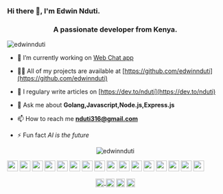 ### Hi there 👋, I'm Edwin Nduti.

<!--
**edwinnduti/edwinnduti** is a ✨ _special_ ✨ repository because its `README.md` (this file) appears on your GitHub profile.-->

<h3 align="center">A passionate developer from Kenya.</h3>
<p align="left"> <img src="https://komarev.com/ghpvc/?username=edwinnduti" alt="edwinnduti" /> </p>

- 🔭 I’m currently working on [Web Chat app](https://edwins-chat-app.herokuapp.com)

- 👨‍💻 All of my projects are available at [https://github.com/edwinnduti](https://github.com/edwinnduti)

- 📝 I regulary write articles on [https://dev.to/nduti](https://dev.to/nduti)

- 💬 Ask me about **Golang,Javascript,Node.js,Express.js**

- 📫 How to reach me **nduti316@gmail.com**

- ⚡ Fun fact *AI is the future*
<!--
<p align="left"><img src="https://konpa.github.io/devicon/devicon.git/icons/go/go-original.svg" alt="go" width="20" height="20"/> <img src="https://encrypted-tbn0.gstatic.com/images?q=tbn%3AANd9GcQji4zOxynMjhSOjXAgMBgT2HvxbHtZI8sumw&usqp=CAU" alt="bootstrap" width="20" height="20"/> <svg viewBox="0 0 128 128">
<path fill="#659AD3" d="M115.4 30.7l-48.3-27.8c-.8-.5-1.9-.7-3.1-.7-1.2 0-2.3.3-3.1.7l-48 27.9c-1.7 1-2.9 3.5-2.9 5.4v55.7c0 1.1.2 2.4 1 3.5l106.8-62c-.6-1.2-1.5-2.1-2.4-2.7z"></path><path fill="#03599C" d="M10.7 95.3c.5.8 1.2 1.5 1.9 1.9l48.2 27.9c.8.5 1.9.7 3.1.7 1.2 0 2.3-.3 3.1-.7l48-27.9c1.7-1 2.9-3.5 2.9-5.4v-55.7c0-.9-.1-1.9-.6-2.8l-106.6 62z"></path><path fill="#fff" d="M85.3 76.1c-4.2 7.4-12.2 12.4-21.3 12.4-13.5 0-24.5-11-24.5-24.5s11-24.5 24.5-24.5c9.1 0 17.1 5 21.3 12.5l13-7.5c-6.8-11.9-19.6-20-34.3-20-21.8 0-39.5 17.7-39.5 39.5s17.7 39.5 39.5 39.5c14.6 0 27.4-8 34.2-19.8l-12.9-7.6z"></path>
</svg> <img src="https://konpa.github.io/devicon/devicon.git/icons/css3/css3-original-wordmark.svg" alt="css3" width="20" height="20"/> <img src="https://konpa.github.io/devicon/devicon.git/icons/electron/electron-original.svg" alt="electron" width="20" height="20"/> <img src="https://konpa.github.io/devicon/devicon.git/icons/html5/html5-original-wordmark.svg" alt="html5" width="20" height="20"/> <img src="https://konpa.github.io/devicon/devicon.git/icons/java/java-original-wordmark.svg" alt="java" width="20" height="20"/> <img src="https://konpa.github.io/devicon/devicon.git/icons/javascript/javascript-original.svg" alt="javascript" width="20" height="20"/> <img src="https://konpa.github.io/devicon/devicon.git/icons/mongodb/mongodb-original-wordmark.svg" alt="mongodb" width="20" height="20"/> <img src="https://konpa.github.io/devicon/devicon.git/icons/mysql/mysql-original-wordmark.svg" alt="mysql" width="20" height="20"/> <img src="https://konpa.github.io/devicon/devicon.git/icons/nodejs/nodejs-original-wordmark.svg" alt="nodejs" width="20" height="20"/> <img src="https://konpa.github.io/devicon/devicon.git/icons/python/python-original-wordmark.svg" alt="python" width="20" height="20"/></p>
-->

<p align="center"> <img src="https://github-readme-stats.vercel.app/api?username=edwinnduti&show_icons=true" alt="edwinnduti" /> </p>

<img src="https://devicon.dev/devicon.git/icons/ubuntu/ubuntu-plain.svg" width="25px" height="25px"/> <img src="https://devicon.dev/devicon.git/icons/gitlab/gitlab-original.svg" width="25px" height="25px"/> <img src="https://devicon.dev/devicon.git/icons/javascript/javascript-original.svg" width="25px" height="25px"/> <img src="https://devicon.dev/devicon.git/icons/python/python-original.svg" width="25px" height="25px"/> <img src="https://devicon.dev/devicon.git/icons/nodejs/nodejs-original.svg" width="25px" height="25px"/> <img src="https://devicon.dev/devicon.git/icons/vuejs/vuejs-original.svg" width="25px" height="25px"/> <img src="https://devicon.dev/devicon.git/icons/android/android-original.svg" width="25px" height="25px"/> <img src="https://devicon.dev/devicon.git/icons/electron/electron-original.svg" width="25px" height="25px"/>  <img src="https://devicon.dev/devicon.git/icons/c/c-original.svg" width="25px" height="25px"/> <img src="https://devicon.dev/devicon.git/icons/windows8/windows8-original.svg" width="25px" height="25px"/> <img src="https://devicon.dev/devicon.git/icons/java/java-original.svg" width="25px" height="25px"/> <img src="https://devicon.dev/devicon.git/icons/go/go-original.svg" width="25px" height="25px"/> <img src="https://devicon.dev/devicon.git/icons/php/php-original.svg" width="25px" height="25px"/> <img src="https://devicon.dev/devicon.git/icons/cplusplus/cplusplus-original.svg" width="25px" height="25px"/> <img src="https://devicon.dev/devicon.git/icons/github/github-original.svg" width="25px" height="25px"/> <img src="https://devicon.dev/devicon.git/icons/vim/vim-original.svg" width="25px" height="25px"/>

<p align="center">
<a href="https://dev.to/nduti" target="blank"><img align="center" src="https://cdn.jsdelivr.net/npm/simple-icons@3.0.1/icons/dev-dot-to.svg" alt="nduti" height="20" width="20" />
<a href="https://twitter.com/iamthe_edd" target="blank"><img align="center" src="https://cdn.jsdelivr.net/npm/simple-icons@3.0.1/icons/twitter.svg" alt="iamthe_edd" height="20" width="20" /></a>
<a href="https://linkedin.com/in/edwin nduti" target="blank"><img align="center" src="https://cdn.jsdelivr.net/npm/simple-icons@3.0.1/icons/linkedin.svg" alt="edwin nduti" height="20" width="20" /></a>
<a href="https://fb.com/edthebigguy" target="blank"><img align="center" src="https://cdn.jsdelivr.net/npm/simple-icons@3.0.1/icons/facebook.svg" alt="edthebigguy" height="20" width="20" /></a>
</p>
